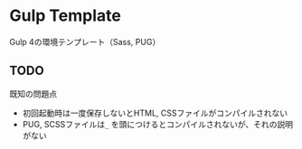 # Gulp Template

Gulp 4の環境テンプレート（Sass, PUG）

## TODO

既知の問題点  
  
- 初回起動時は一度保存しないとHTML, CSSファイルがコンパイルされない  
- PUG, SCSSファイルは`_` を頭につけるとコンパイルされないが、それの説明がない
